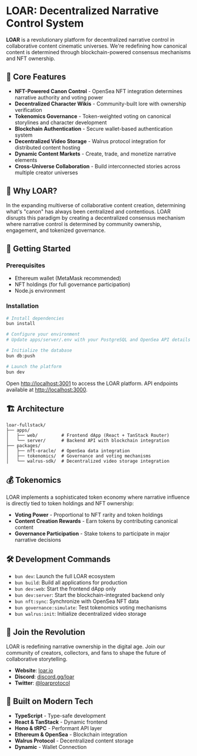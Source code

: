 # LOAR: Decentralized Narrative Control System

**LOAR** is a revolutionary platform for decentralized narrative control in collaborative content cinematic universes. We're redefining how canonical content is determined through blockchain-powered consensus mechanisms and NFT ownership.

## 🚀 Core Features

- **NFT-Powered Canon Control** - OpenSea NFT integration determines narrative authority and voting power
- **Decentralized Character Wikis** - Community-built lore with ownership verification
- **Tokenomics Governance** - Token-weighted voting on canonical storylines and character development
- **Blockchain Authentication** - Secure wallet-based authentication system
- **Decentralized Video Storage** - Walrus protocol integration for distributed content hosting
- **Dynamic Content Markets** - Create, trade, and monetize narrative elements
- **Cross-Universe Collaboration** - Build interconnected stories across multiple creator universes

## 💎 Why LOAR?

In the expanding multiverse of collaborative content creation, determining what's "canon" has always been centralized and contentious. LOAR disrupts this paradigm by creating a decentralized consensus mechanism where narrative control is determined by community ownership, engagement, and tokenized governance.

## 🔮 Getting Started
### Prerequisites

- Ethereum wallet (MetaMask recommended)
- NFT holdings (for full governance participation)
- Node.js environment

### Installation

```bash
# Install dependencies
bun install

# Configure your environment
# Update apps/server/.env with your PostgreSQL and OpenSea API details

# Initialize the database
bun db:push

# Launch the platform
bun dev
```

Open [http://localhost:3001](http://localhost:3001) to access the LOAR platform.
API endpoints available at [http://localhost:3000](http://localhost:3000).



## 🏗️ Architecture

```
loar-fullstack/
├── apps/
│   ├── web/         # Frontend dApp (React + TanStack Router)
│   └── server/      # Backend API with blockchain integration
├── packages/
│   ├── nft-oracle/  # OpenSea data integration
│   ├── tokenomics/  # Governance and voting mechanisms
│   └── walrus-sdk/  # Decentralized video storage integration
```

## 💰 Tokenomics

LOAR implements a sophisticated token economy where narrative influence is directly tied to token holdings and NFT ownership:

- **Voting Power** - Proportional to NFT rarity and token holdings
- **Content Creation Rewards** - Earn tokens by contributing canonical content
- **Governance Participation** - Stake tokens to participate in major narrative decisions

## 🛠️ Development Commands

- `bun dev`: Launch the full LOAR ecosystem
- `bun build`: Build all applications for production
- `bun dev:web`: Start the frontend dApp only
- `bun dev:server`: Start the blockchain-integrated backend only
- `bun nft:sync`: Synchronize with OpenSea NFT data
- `bun governance:simulate`: Test tokenomics voting mechanisms
- `bun walrus:init`: Initialize decentralized video storage

## 🔗 Join the Revolution

LOAR is redefining narrative ownership in the digital age. Join our community of creators, collectors, and fans to shape the future of collaborative storytelling.

- **Website**: [loar.io](https://loar.io)
- **Discord**: [discord.gg/loar](https://discord.gg/loar)
- **Twitter**: [@loarprotocol](https://twitter.com/loarprotocol)

## 🚀 Built on Modern Tech

- **TypeScript** - Type-safe development
- **React & TanStack** - Dynamic frontend
- **Hono & tRPC** - Performant API layer
- **Ethereum & OpenSea** - Blockchain integration
- **Walrus Protocol** - Decentralized content storage
- **Dynamic** - Wallet Connection